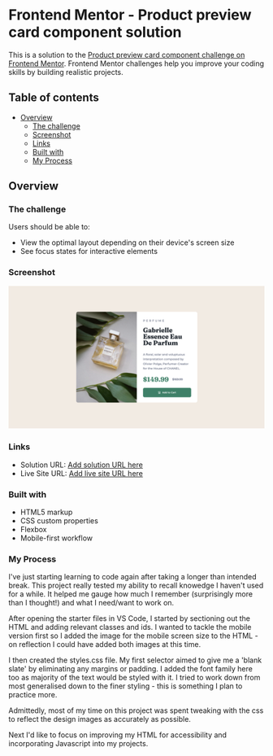 # Frontend Mentor - Product preview card component solution

This is a solution to the [Product preview card component challenge on Frontend Mentor](https://www.frontendmentor.io/challenges/product-preview-card-component-GO7UmttRfa). Frontend Mentor challenges help you improve your coding skills by building realistic projects. 

## Table of contents

- [Overview](#overview)
  - [The challenge](#the-challenge)
  - [Screenshot](#screenshot)
  - [Links](#links)
  - [Built with](#built-with)
  - [My Process](#my-process)


## Overview

### The challenge

Users should be able to:

- View the optimal layout depending on their device's screen size
- See focus states for interactive elements

### Screenshot

![Desktop Screenshot](./screenshot.jpg)

### Links

- Solution URL: [Add solution URL here](https://your-solution-url.com)
- Live Site URL: [Add live site URL here](https://your-live-site-url.com)

### Built with

- HTML5 markup
- CSS custom properties
- Flexbox
- Mobile-first workflow

### My Process

I've just starting learning to code again after taking a longer than intended break. This project really tested my ability to recall knowedge I haven't used for a while. It helped me gauge how much I remember (surprisingly more than I thought!) and what I need/want to work on.

After opening the starter files in VS Code, I started by sectioning out the HTML and adding relevant classes and ids. I wanted to tackle the mobile version first so I added the image for the mobile screen size to the HTML - on reflection I could have added both images at this time.

I then created the styles.css file. My first selector aimed to give me a 'blank slate' by eliminating any margins or padding. I added the font family here too as majority of the text would be styled with it. I tried to work down from most generalised down to the finer styling - this is something I plan to practice more.

Admittedly, most of my time on this project was spent tweaking with the css to reflect the design images as accurately as possible.

Next I'd like to focus on improving my HTML for accessibility and incorporating Javascript into my projects.


